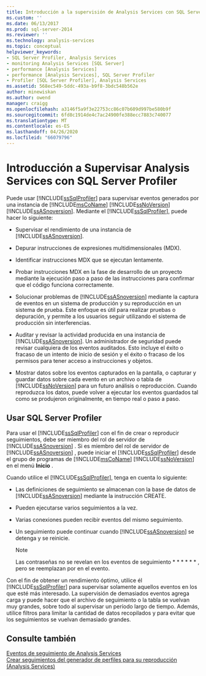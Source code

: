```yaml
---
title: Introducción a la supervisión de Analysis Services con SQL Server Profiler | Microsoft Docs
ms.custom: ''
ms.date: 06/13/2017
ms.prod: sql-server-2014
ms.reviewer: ''
ms.technology: analysis-services
ms.topic: conceptual
helpviewer_keywords:
- SQL Server Profiler, Analysis Services
- monitoring Analysis Services [SQL Server]
- performance [Analysis Services]
- performance [Analysis Services], SQL Server Profiler
- Profiler [SQL Server Profiler], Analysis Services
ms.assetid: 568ec549-5ddc-493a-b9f8-3bdc548b562e
author: minewiskan
ms.author: owend
manager: craigg
ms.openlocfilehash: a3146f5a9f3e22753cc86c07b609d997be580b9f
ms.sourcegitcommit: 6fd8c1914de4c7ac24900fe388ecc7883c740077
ms.translationtype: MT
ms.contentlocale: es-ES
ms.lasthandoff: 04/26/2020
ms.locfileid: "66079796"
---
```

# <a name="introduction-to-monitoring-analysis-services-with-sql-server-profiler"></a>Introducción a Supervisar Analysis Services con SQL Server Profiler
  Puede usar [!INCLUDE[ssSqlProfiler](../../includes/sssqlprofiler-md.md)] para supervisar eventos generados por una instancia de [!INCLUDE[msCoName](../../includes/msconame-md.md)] [!INCLUDE[ssNoVersion](../../includes/ssnoversion-md.md)] [!INCLUDE[ssASnoversion](../../includes/ssasnoversion-md.md)]. Mediante el [!INCLUDE[ssSqlProfiler](../../includes/sssqlprofiler-md.md)], puede hacer lo siguiente:  
  
-   Supervisar el rendimiento de una instancia de [!INCLUDE[ssASnoversion](../../includes/ssasnoversion-md.md)].  
  
-   Depurar instrucciones de expresiones multidimensionales (MDX).  
  
-   Identificar instrucciones MDX que se ejecutan lentamente.  
  
-   Probar instrucciones MDX en la fase de desarrollo de un proyecto mediante la ejecución paso a paso de las instrucciones para confirmar que el código funciona correctamente.  
  
-   Solucionar problemas de [!INCLUDE[ssASnoversion](../../includes/ssasnoversion-md.md)] mediante la captura de eventos en un sistema de producción y su reproducción en un sistema de prueba. Este enfoque es útil para realizar pruebas o depuración, y permite a los usuarios seguir utilizando el sistema de producción sin interferencias.  
  
-   Auditar y revisar la actividad producida en una instancia de [!INCLUDE[ssASnoversion](../../includes/ssasnoversion-md.md)]. Un administrador de seguridad puede revisar cualquiera de los eventos auditados. Esto incluye el éxito o fracaso de un intento de inicio de sesión y el éxito o fracaso de los permisos para tener acceso a instrucciones y objetos.  
  
-   Mostrar datos sobre los eventos capturados en la pantalla, o capturar y guardar datos sobre cada evento en un archivo o tabla de [!INCLUDE[ssNoVersion](../../includes/ssnoversion-md.md)] para un futuro análisis o reproducción. Cuando reproduzca los datos, puede volver a ejecutar los eventos guardados tal como se produjeron originalmente, en tiempo real o paso a paso.  
  
## <a name="using-sql-server-profiler"></a>Usar SQL Server Profiler  
 Para usar el [!INCLUDE[ssSqlProfiler](../../includes/sssqlprofiler-md.md)] con el fin de crear o reproducir seguimientos, debe ser miembro del rol de servidor de [!INCLUDE[ssASnoversion](../../includes/ssasnoversion-md.md)] . Si es miembro del rol de servidor de [!INCLUDE[ssASnoversion](../../includes/ssasnoversion-md.md)] , puede iniciar el [!INCLUDE[ssSqlProfiler](../../includes/sssqlprofiler-md.md)] desde el grupo de programas de [!INCLUDE[msCoName](../../includes/msconame-md.md)] [!INCLUDE[ssNoVersion](../../includes/ssnoversion-md.md)] en el menú **Inicio** .  
  
 Cuando utilice el [!INCLUDE[ssSqlProfiler](../../includes/sssqlprofiler-md.md)], tenga en cuenta lo siguiente:  
  
-   Las definiciones de seguimiento se almacenan con la base de datos de [!INCLUDE[ssASnoversion](../../includes/ssasnoversion-md.md)] mediante la instrucción CREATE.  
  
-   Pueden ejecutarse varios seguimientos a la vez.  
  
-   Varias conexiones pueden recibir eventos del mismo seguimiento.  
  
-   Un seguimiento puede continuar cuando [!INCLUDE[ssASnoversion](../../includes/ssasnoversion-md.md)] se detenga y se reinicie.  
  
    > [!NOTE]  
    >  Las contraseñas no se revelan en los eventos de seguimiento \* \* \* \* \* \* , pero se reemplazan por en el evento.  
  
 Con el fin de obtener un rendimiento óptimo, utilice él [!INCLUDE[ssSqlProfiler](../../includes/sssqlprofiler-md.md)] para supervisar solamente aquellos eventos en los que esté más interesado. La supervisión de demasiados eventos agrega carga y puede hacer que el archivo de seguimiento o la tabla se vuelvan muy grandes, sobre todo al supervisar un período largo de tiempo. Además, utilice filtros para limitar la cantidad de datos recopilados y para evitar que los seguimientos se vuelvan demasiado grandes.  
  
## <a name="see-also"></a>Consulte también  
 [Eventos de seguimiento de Analysis Services](https://docs.microsoft.com/bi-reference/trace-events/analysis-services-trace-events)   
 [Crear seguimientos del generador de perfiles para su reproducción &#40;Analysis Services&#41;](create-profiler-traces-for-replay-analysis-services.md)  
  
  
